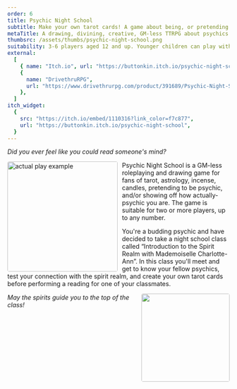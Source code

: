 ```yaml
---
order: 6
title: Psychic Night School
subtitle: Make your own tarot cards! A game about being, or pretending to be psychic
metaTitle: A drawing, divining, creative, GM-less TTRPG about psychics
thumbsrc: /assets/thumbs/psychic-night-school.png
suitability: 3-6 players aged 12 and up. Younger children can play with a little guidance. Larger groups with a little patience
external:
  [
    { name: "Itch.io", url: "https://buttonkin.itch.io/psychic-night-school" },
    {
      name: "DrivethruRPG",
      url: "https://www.drivethrurpg.com/product/391689/Psychic-Night-School",
    },
  ]
itch_widget:
  {
    src: "https://itch.io/embed/1110316?link_color=f7c877",
    url: "https://buttonkin.itch.io/psychic-night-school",
  }
---
```


<p><i>Did you ever feel like you could read someone's mind?</i></p>

<p>
    <img src="/assets/images/psychic-night-school/examples.jpeg" alt="actual play example" style="width:250px;float:left;margin-right:10px;border-radius:4px;">
    Psychic Night School is a GM-less roleplaying and drawing game for fans of tarot, astrology, incense, candles, pretending to be psychic, and/or showing off how actually-psychic you are. The game is suitable for two or more players, up to any number.
</p>
<p>
    You're a budding psychic and have decided to take a night school class called “Introduction to the Spirit Realm with Mademoiselle Charlotte-Ann”. In this class you'll meet and get to know your fellow psychics, test your connection with the spirit realm, and create your own tarot cards before performing a reading for one of your classmates.
</p>
<img src="/assets/images/psychic-night-school/cover.png" style="width:200px;float:right;border-radius:4px;margin-left:10px;margin-bottom: 10px;" alt="">

<p><i>May the spirits guide you to the top of the class!</i></p>
